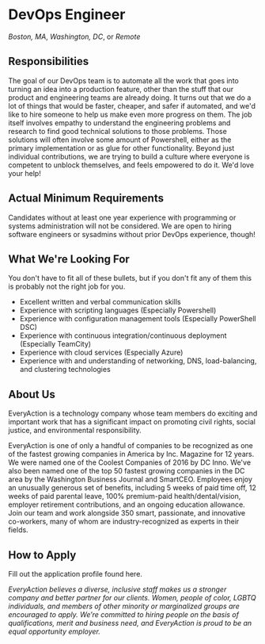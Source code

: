 # DevOps Engineer

*Boston, MA*, *Washington, DC*, or *Remote*

## Responsibilities

The goal of our DevOps team is to automate all the work that goes into turning an idea into a production feature, other than the stuff that our product and engineering teams are already doing.  It turns out that we do a lot of things that would be faster, cheaper, and safer if automated, and we'd like to hire someone to help us make even more progress on them.  The job itself involves empathy to understand the engineering problems and research to find good technical solutions to those problems.  Those solutions will often involve some amount of Powershell, either as the primary implementation or as glue for other functionality.  Beyond just individual contributions, we are trying to build a culture where everyone is competent to unblock themselves, and feels empowered to do it.  We'd love your help!

## Actual Minimum Requirements

Candidates without at least one year experience with programming or systems administration will not be considered.  We are open to hiring software engineers or sysadmins without prior DevOps experience, though!

## What We're Looking For

You don't have to fit all of these bullets, but if you don't fit any of them this is probably not the right job for you.

* Excellent written and verbal communication skills
* Experience with scripting languages (Especially Powershell)
* Experience with configuration management tools (Especially PowerShell DSC)
* Experience with continuous integration/continuous deployment (Especially TeamCity)
* Experience with cloud services (Especially Azure)
* Experience with and understanding of networking, DNS, load-balancing, and clustering technologies

## About Us

EveryAction is a technology company whose team members do exciting and important work that has a significant impact on promoting civil rights, social justice, and environmental responsibility.

EveryAction is one of only a handful of companies to be recognized as one of the fastest growing companies in America by Inc. Magazine for 12 years. We were named one of the Coolest Companies of 2016 by DC Inno. We've also been named one of the top 50 fastest growing companies in the DC area by the Washington Business Journal and SmartCEO. Employees enjoy an unusually generous set of benefits, including 5 weeks of paid time off, 12 weeks of paid parental leave, 100% premium-paid health/dental/vision, employer retirement contributions, and an ongoing education allowance. Join our team and work alongside 350 smart, passionate, and innovative co-workers, many of whom are industry-recognized as experts in their fields.

## How to Apply

Fill out the application profile found here.

*EveryAction believes a diverse, inclusive staff makes us a stronger company and better partner for our clients. Women, people of color, LGBTQ individuals, and members of other minority or marginalized groups are encouraged to apply. We’re committed to hiring people on the basis of qualifications, merit and business need, and EveryAction is proud to be an equal opportunity employer.*

